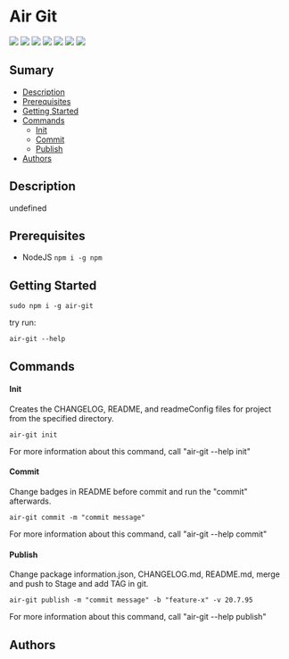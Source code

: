 # Air Git

[![](https://img.shields.io/badge/Version-0.3.1-007fb1)](https://github.com/LvFarias/air-git/releases/tag/0.3.1) ![](https://img.shields.io/badge/Framework-Node%20JS-yellow) ![](https://img.shields.io/badge/Dependencies-0-important) ![](https://img.shields.io/badge/Platforms-Linux%20|%20MacOS-informational) ![](https://img.shields.io/badge/Size-1.7M-critical) ![](https://img.shields.io/badge/Last%20Commit-1%20/%2010%20/%202019-success) [![](https://img.shields.io/badge/Group-LvFarias-007fb1)](https://github.com/LvFarias)

## Sumary

- [Description](#description)
- [Prerequisites](#prerequisites)
- [Getting Started](#getting-started)
- [Commands](#commands)
    - [Init](#init)
    - [Commit](#commit)
    - [Publish](#publish)
- [Authors](#authors)

## Description

undefined

## Prerequisites

- NodeJS `npm i -g npm`

## Getting Started

```
sudo npm i -g air-git
```
try run:
```
air-git --help
```

## Commands
#### Init

Creates the CHANGELOG, README, and readmeConfig files for project from the specified directory.
```
air-git init
```
For more information about this command, call "air-git --help init"

#### Commit

Change badges in README before commit and run the "commit" afterwards.
```
air-git commit -m "commit message"
```
For more information about this command, call "air-git --help commit"

#### Publish

Change package information.json, CHANGELOG.md, README.md, merge and push to Stage and add TAG in git.
```
air-git publish -m "commit message" -b "feature-x" -v 20.7.95
```
For more information about this command, call "air-git --help publish"

## Authors

